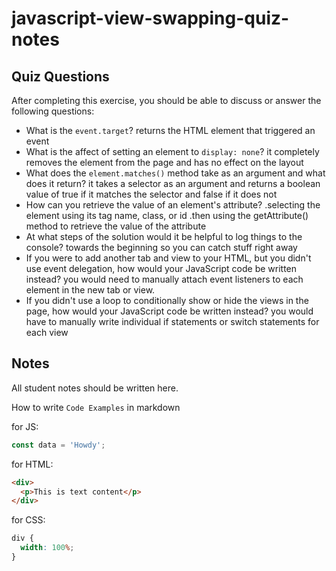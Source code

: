# javascript-view-swapping-quiz-notes

## Quiz Questions

After completing this exercise, you should be able to discuss or answer the following questions:

- What is the `event.target`?
  returns the HTML element that triggered an event
- What is the affect of setting an element to `display: none`?
  it completely removes the element from the page and has no effect on the layout
- What does the `element.matches()` method take as an argument and what does it return?
  it takes a selector as an argument and returns a boolean value of true if it matches the selector and false if it does not
- How can you retrieve the value of an element's attribute?
  .selecting the element using its tag name, class, or id
  .then using the getAttribute() method to retrieve the value of the attribute
- At what steps of the solution would it be helpful to log things to the console?
  towards the beginning so you can catch stuff right away
- If you were to add another tab and view to your HTML, but you didn't use event delegation, how would your JavaScript code be written instead?
  you would need to manually attach event listeners to each element in the new tab or view.
- If you didn't use a loop to conditionally show or hide the views in the page, how would your JavaScript code be written instead?
  you would have to manually write individual if statements or switch statements for each view

## Notes

All student notes should be written here.

How to write `Code Examples` in markdown

for JS:

```javascript
const data = 'Howdy';
```

for HTML:

```html
<div>
  <p>This is text content</p>
</div>
```

for CSS:

```css
div {
  width: 100%;
}
```
